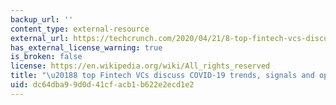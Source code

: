 ```yaml
---
backup_url: ''
content_type: external-resource
external_url: https://techcrunch.com/2020/04/21/8-top-fintech-vcs-discuss-covid-19-trends-signals-and-opportunities/
has_external_license_warning: true
is_broken: false
license: https://en.wikipedia.org/wiki/All_rights_reserved
title: "\u20188 top Fintech VCs discuss COVID-19 trends, signals and opportunities"
uid: dc64dba9-9d0d-41cf-acb1-b622e2ecd1e2
---
```

